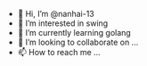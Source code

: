 - 👋 Hi, I’m @nanhai-13
- 👀 I’m interested in swing
- 🌱 I’m currently learning golang
- 💞️ I’m looking to collaborate on ...
- 📫 How to reach me ...

<!---
nanhai-13/nanhai-13 is a ✨ special ✨ repository because its `README.md` (this file) appears on your GitHub profile.
You can click the Preview link to take a look at your changes.
--->
